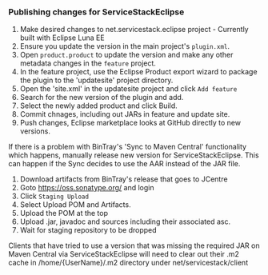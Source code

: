 ### Publishing changes for ServiceStackEclipse
1. Make desired changes to net.servicestack.eclipse project - Currently built with Eclipse Luna EE
2. Ensure you update the version in the main project's `plugin.xml`.
2. Open `product.product` to update the version and make any other metadata changes in the `feature` project.
3. In the feature project, use the Eclipse Product export wizard to package the plugin to the 'updatesite' project directory.
4. Open the 'site.xml' in the updatesite project and click `Add feature`
5. Search for the new version of the plugin and add.
6. Select the newly added product and click Build.
7. Commit chnages, including out JARs in feature and update site.
8. Push changes, Eclipse marketplace looks at GitHub directly to new versions.

If there is a problem with BinTray's 'Sync to Maven Central' functionality which happens, manually release new version for ServiceStackEclipse. This can happen if the Sync decides to use the AAR instead of the JAR file. 

1. Download artifacts from BinTray's release that goes to JCentre
2. Goto https://oss.sonatype.org/ and login
3. Click `Staging Upload`
4. Select Upload POM and Artifacts. 
5. Upload the POM at the top
6. Upload .jar, javadoc and sources including their associated asc.
7. Wait for staging repository to be dropped

Clients that have tried to use a version that was missing the required JAR on Maven Central via ServiceStackEclipse will need to clear out their .m2 cache in /home/{UserName}/.m2 directory under net/servicestack/client
